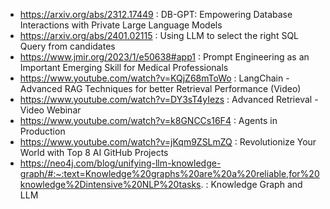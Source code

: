 - https://arxiv.org/abs/2312.17449 : DB-GPT: Empowering Database Interactions with Private Large Language Models
- https://arxiv.org/abs/2401.02115 : Using LLM to select the right SQL Query from candidates
- https://www.jmir.org/2023/1/e50638#app1 : Prompt Engineering as an Important Emerging Skill for Medical Professionals
- https://www.youtube.com/watch?v=KQjZ68mToWo : LangChain - Advanced RAG Techniques for better Retrieval Performance (Video)
- https://www.youtube.com/watch?v=DY3sT4yIezs : Advanced Retrieval - Video Webinar
- https://www.youtube.com/watch?v=k8GNCCs16F4 : Agents in Production
- https://www.youtube.com/watch?v=jKqm9ZSLmZQ : Revolutionize Your World with Top 8 AI GitHub Projects
- https://neo4j.com/blog/unifying-llm-knowledge-graph/#:~:text=Knowledge%20graphs%20are%20a%20reliable,for%20knowledge%2Dintensive%20NLP%20tasks. : Knowledge Graph and LLM